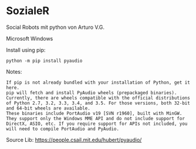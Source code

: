 # SozialeR
Social Robots mit python von Arturo V.G.

 Microsoft Windows

Install using pip:

    python -m pip install pyaudio 

Notes:

    If pip is not already bundled with your installation of Python, get it here.
    pip will fetch and install PyAudio wheels (prepackaged binaries). Currently, there are wheels compatible with the official distributions of Python 2.7, 3.2, 3.3, 3.4, and 3.5. For those versions, both 32-bit and 64-bit wheels are available.
    These binaries include PortAudio v19 [SVN r1960], built with MinGW. They support only the Windows MME API and do not include support for DirectX, ASIO, etc. If you require support for APIs not included, you will need to compile PortAudio and PyAudio.
Source Lib:
https://people.csail.mit.edu/hubert/pyaudio/
